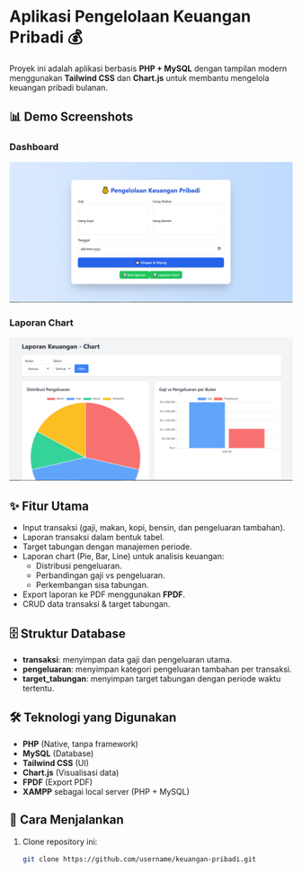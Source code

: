 # Aplikasi Pengelolaan Keuangan Pribadi 💰

Proyek ini adalah aplikasi berbasis **PHP + MySQL** dengan tampilan modern menggunakan **Tailwind CSS** dan **Chart.js** untuk membantu mengelola keuangan pribadi bulanan.

## 📊 Demo Screenshots

### Dashboard
![Dashboard](assets/screenshoots/contoh2.png)

### Laporan Chart
![Chart](assets/screenshoots/contoh5.png)

## ✨ Fitur Utama
- Input transaksi (gaji, makan, kopi, bensin, dan pengeluaran tambahan).
- Laporan transaksi dalam bentuk tabel.
- Target tabungan dengan manajemen periode.
- Laporan chart (Pie, Bar, Line) untuk analisis keuangan:
  - Distribusi pengeluaran.
  - Perbandingan gaji vs pengeluaran.
  - Perkembangan sisa tabungan.
- Export laporan ke PDF menggunakan **FPDF**.
- CRUD data transaksi & target tabungan.

## 🗄️ Struktur Database
- **transaksi**: menyimpan data gaji dan pengeluaran utama.  
- **pengeluaran**: menyimpan kategori pengeluaran tambahan per transaksi.  
- **target_tabungan**: menyimpan target tabungan dengan periode waktu tertentu.  

## 🛠️ Teknologi yang Digunakan
- **PHP** (Native, tanpa framework)
- **MySQL** (Database)
- **Tailwind CSS** (UI)
- **Chart.js** (Visualisasi data)
- **FPDF** (Export PDF)
- **XAMPP** sebagai local server (PHP + MySQL)

## 🚀 Cara Menjalankan
1. Clone repository ini:
   ```bash
   git clone https://github.com/username/keuangan-pribadi.git
